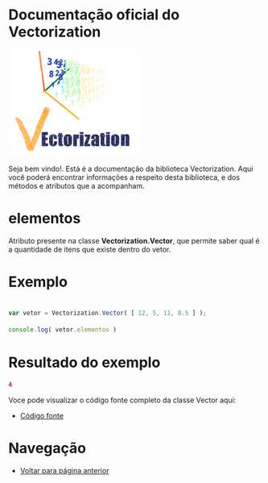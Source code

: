 # Documentação oficial do Vectorization
![Logo do projeto](https://github.com/WilliamJardim/Vectorization/blob/main/imagens/logo256x256.png)

Seja bem vindo!. Está é a documentação da biblioteca Vectorization.
Aqui você poderá encontrar informações a respeito desta biblioteca, e dos métodos e atributos que a acompanham.

# elementos
Atributo presente na classe **Vectorization.Vector**, que permite saber qual é a quantidade de itens que existe dentro do vetor.

# Exemplo 
```javascript

var vetor = Vectorization.Vector( [ 12, 5, 11, 8.5 ] );

console.log( vetor.elementos )

```

# Resultado do exemplo
```json
4
```

Voce pode visualizar o código fonte completo da classe Vector aqui:
* [Código fonte](https://github.com/WilliamJardim/Vectorization/blob/main/src/Vector.js)

# Navegação
* [Voltar para página anterior](../page.md)